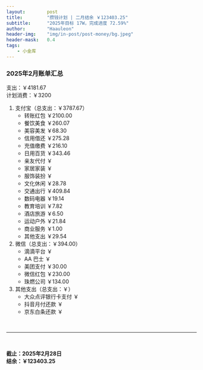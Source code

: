 ```yaml
---
layout:        post
title:         "攒钱计划 | 二月结余 ￥123403.25"
subtitle:      "2025年目标 17W，完成进度 72.59%"
author:        "Haauleon"
header-img:    "img/in-post/post-money/bg.jpeg"
header-mask:   0.4
tags:
    - 小金库
---
```


### 2025年2月账单汇总             
支出：￥4181.67         
计划消费：￥3200        

1. 支付宝（总支出：￥3787.67）   
    - 转账红包 ￥2100.00   
    - 餐饮美食 ￥260.07    
    - 美容美发 ￥68.30     
    - 信用借还 ￥275.28       
    - 充值缴费 ￥216.10     
    - 日用百货 ￥343.46      
    - 亲友代付 ￥     
    - 家居家装 ￥    
    - 服饰装扮 ￥    
    - 文化休闲 ￥28.78     
    - 交通出行 ￥409.84     
    - 数码电器 ￥19.14
    - 教育培训 ￥7.82   
    - 酒店旅游 ￥6.50
    - 运动户外 ￥21.84
    - 商业服务 ￥1.00    
    - 其他支出 ￥29.54      
2. 微信（总支出：￥394.00）      
    - 滴滴平台 ￥   
    - AA 巴士 ￥    
    - 美团支付 ￥30.00   
    - 微信红包 ￥230.00
    - 珠燃公司 ￥134.00     
3. 其他支出（总支出：￥）     
    - 大众点评银行卡支付 ￥    
    - 抖音月付还款 ￥    
    - 京东白条还款 ￥   

<br>

---

<br>

**截止：2025年2月28日**      
**结余：￥123403.25**        

